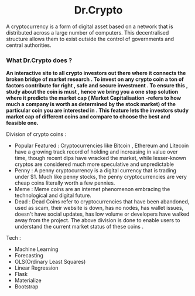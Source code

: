 <h1 align="center"> 
<a> Dr.Crypto  </a> </h1>





A cryptocurrency is a form of digital asset based on a network that is distributed across a large number of computers. This decentralised structure allows them to exist outside the control of governments and central authorities.

### What Dr.Crypto does ?
**An interactive site to all crypto investors out there where it connects the broken bridge of market research . To invest on any crypto coin a ton of factors contribute for right , safe and secure investment . To ensure this , study about the coin is must , hence we bring you a one stop solution where it predicts the market cap ( Market Capitalisation -refers to how much a company is worth as determined by the stock market) of the particular coin you are interested in . This feature lets the investors study market cap of different coins and compare to choose the best and feasible one.**

Division of crypto coins :
* Popular Featured  : Cryptocurrencies like Bitcoin , Ethereum and Litecoin have a growing track record of holding and increasing in value over time, though recent dips have wracked the market, while lesser-known cryptos are considered much more speculative and unpredictable
* Penny : A penny cryptocurrency is a digital currency that is trading under $1. Much like penny stocks, the penny cryptocurrencies are very cheap coins literally worth a few pennies.
* Meme : Meme coins are an internet phenomenon embracing the technological and digital future.
* Dead : Dead Coins refer to cryptocurrencies that have been abandoned, used as scam, their website is down, has no nodes, has wallet issues, doesn't have social updates, has low volume or developers have walked away from the project.
The above division is done to enable users to understand the current market status of these coins .

Tech :
* Machine Learning
* Forecasting
* OLS(Ordinary Least Squares)
* Linear Regression
* Flask
* Materialize
* Bootstrap
